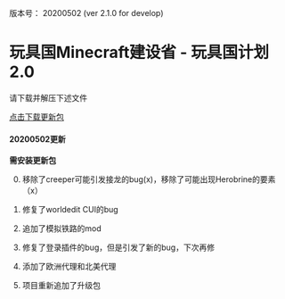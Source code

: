 版本号： 20200502 (ver 2.1.0 for develop)

# 玩具国Minecraft建设省 - 玩具国计划2.0

请下载并解压下述文件

[点击下载更新包](https://github.com/KazukiMan/toycraft_creative/archive/update2.1.0-2.zip)


#### 20200502更新
<b>需安装更新包</b>

0. 移除了creeper可能引发接龙的bug(x)，移除了可能出现Herobrine的要素（x）

1. 修复了worldedit CUI的bug

2. 追加了模拟铁路的mod

3. 修复了登录插件的bug，但是引发了新的bug，下次再修

4. 添加了欧洲代理和北美代理

5. 项目重新追加了升级包
